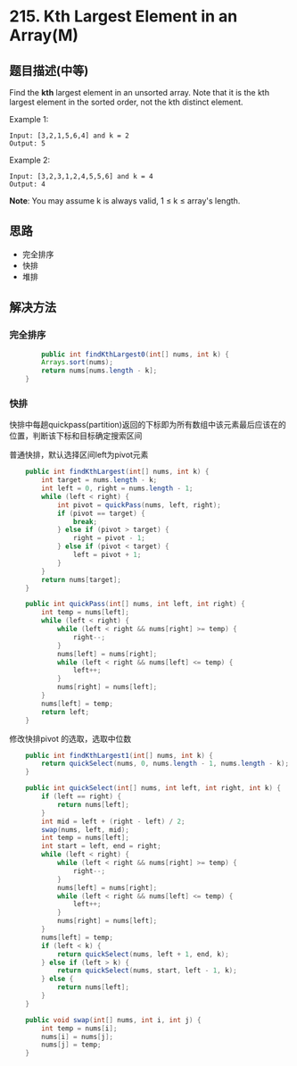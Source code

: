 # 215. Kth Largest Element in an Array(M)

[](https://leetcode-cn.com/problems/kth-largest-element-in-an-array/)

## 题目描述(中等)

Find the **kth** largest element in an unsorted array. Note that it is the kth largest element in the sorted order, not the kth distinct element.

Example 1:
```
Input: [3,2,1,5,6,4] and k = 2
Output: 5
```
Example 2:
```
Input: [3,2,3,1,2,4,5,5,6] and k = 4
Output: 4
```
**Note**:
You may assume k is always valid, 1 ≤ k ≤ array's length.

## 思路

- 完全排序
- 快排
- 堆排


## 解决方法

### 完全排序

```java
        public int findKthLargest0(int[] nums, int k) {
        Arrays.sort(nums);
        return nums[nums.length - k];
    }

```

### 快排

快排中每趟quickpass(partition)返回的下标即为所有数组中该元素最后应该在的位置，判断该下标和目标确定搜索区间

普通快排，默认选择区间left为pivot元素
```java
    public int findKthLargest(int[] nums, int k) {
        int target = nums.length - k;
        int left = 0, right = nums.length - 1;
        while (left < right) {
            int pivot = quickPass(nums, left, right);
            if (pivot == target) {
                break;
            } else if (pivot > target) {
                right = pivot - 1;
            } else if (pivot < target) {
                left = pivot + 1;
            }
        }
        return nums[target];
    }

    public int quickPass(int[] nums, int left, int right) {
        int temp = nums[left];
        while (left < right) {
            while (left < right && nums[right] >= temp) {
                right--;
            }
            nums[left] = nums[right];
            while (left < right && nums[left] <= temp) {
                left++;
            }
            nums[right] = nums[left];
        }
        nums[left] = temp;
        return left;
    }

```

修改快排pivot 的选取，选取中位数
```java
    public int findKthLargest1(int[] nums, int k) {
        return quickSelect(nums, 0, nums.length - 1, nums.length - k);
    }

    public int quickSelect(int[] nums, int left, int right, int k) {
        if (left == right) {
            return nums[left];
        }
        int mid = left + (right - left) / 2;
        swap(nums, left, mid);
        int temp = nums[left];
        int start = left, end = right;
        while (left < right) {
            while (left < right && nums[right] >= temp) {
                right--;
            }
            nums[left] = nums[right];
            while (left < right && nums[left] <= temp) {
                left++;
            }
            nums[right] = nums[left];
        }
        nums[left] = temp;
        if (left < k) {
            return quickSelect(nums, left + 1, end, k);
        } else if (left > k) {
            return quickSelect(nums, start, left - 1, k);
        } else {
            return nums[left];
        }
    }

    public void swap(int[] nums, int i, int j) {
        int temp = nums[i];
        nums[i] = nums[j];
        nums[j] = temp;
    }

```